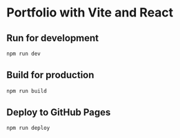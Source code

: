 # Portfolio with Vite and React

## Run for development

```bash
npm run dev
```
## Build for production

```bash
npm run build
```

## Deploy to GitHub Pages

```bash
npm run deploy
```
